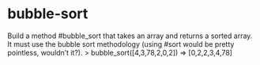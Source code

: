 # bubble-sort
Build a method #bubble_sort that takes an array and returns a sorted array. It must use the bubble sort methodology (using #sort would be pretty pointless, wouldn’t it?).
    > bubble_sort([4,3,78,2,0,2])
=> [0,2,2,3,4,78]
